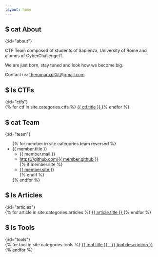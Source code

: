 ```yaml
---
layout: home
---
```


<h2>$ cat About</h2>
{:id="about"}

CTF Team composed of students of Sapienza, University of Rome and alumns of CyberChallengeIT.

We are just born, stay tuned and look how we become big.

Contact us: <a href="mailto:theromanxpl0it@gmail.com">theromanxpl0it@gmail.com</a>

<h2>$ ls CTFs</h2>
{:id="ctfs"}

<div class="list-group">
    {% for ctf in site.categories.ctfs %}
    <a class="list-group-item" href="{{ ctf.url }}">
        {{ ctf.title }}
    </a>
    {% endfor %}
</div>

<!--#$ cat Contact
{:id="contact"}

You can contact out team at the official mail blablabla@pippo.com.-->

<h2>$ cat Team</h2>
{:id="team"}

<ul class="list-group">
    {% for member in site.categories.team reversed %}
    <li class="list-group-item" id="{{ member.title }}">{{ member.title }}
        <ul class="list-unstyled">
            <li>
                {{ member.mail }}
            </li>
            <li>
                <a href="https://github.com/{{ member.github }}">https://github.com/{{ member.github }}</a>
            </li>
            {% if member.site %}
            <li>
                <a href="{{ member.site }}">{{ member.site }}</a>
            </li>
            {% endif %}
        </ul>
    </li>
    {% endfor %}
</ul>

<h2>$ ls Articles</h2>
{:id="articles"}

<div class="list-group">
    {% for article in site.categories.articles %}
    <a href="{{ article.url }}" class="list-group-item" title="{{ article.description }}">
        {{ article.title }}
    </a>
    {% endfor %}
</div>

<h2>$ ls Tools</h2>
{:id="tools"}

<div class="list-group">
    {% for tool in site.categories.tools %}
    <a class="list-group-item" href="{{ tool.link }}">
        {{ tool.title }} - {{ tool.description }}
    </a>
    {% endfor %}
</div>

